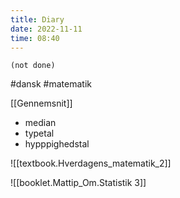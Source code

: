 ```yaml
---
title: Diary
date: 2022-11-11
time: 08:40
---
```


```tasks
(not done)
```

#dansk #matematik 

[[Gennemsnit]] 
- median
- typetal
- hypppighedstal

![[textbook.Hverdagens_matematik_2]]

![[booklet.Mattip_Om.Statistik 3]]